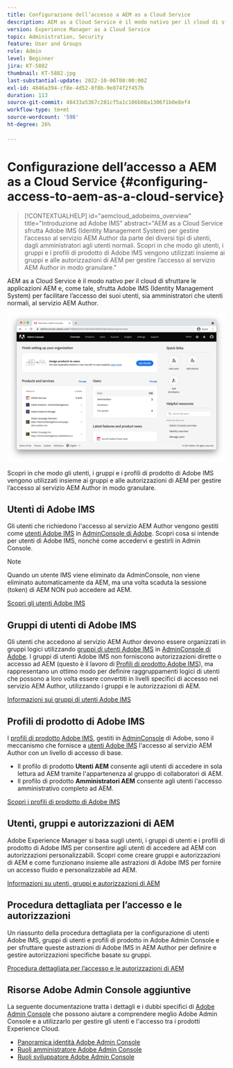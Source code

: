 ```yaml
---
title: Configurazione dell’accesso a AEM as a Cloud Service
description: AEM as a Cloud Service è il modo nativo per il cloud di sfruttare le applicazioni AEM e, come tale, sfrutta Adobe IMS (Identity Management System) per facilitare l’accesso degli utenti, sia amministratori che utenti normali, al servizio AEM Author. Scopri in che modo gli utenti Adobe IMS, i gruppi di utenti e i profili di prodotto vengono utilizzati insieme ai gruppi e alle autorizzazioni di AEM per fornire un accesso specifico all’istanza di authoring di AEM.
version: Experience Manager as a Cloud Service
topic: Administration, Security
feature: User and Groups
role: Admin
level: Beginner
jira: KT-5882
thumbnail: KT-5882.jpg
last-substantial-update: 2022-10-06T00:00:00Z
exl-id: 4846a394-cf8e-4d52-8f8b-9e874f2f457b
duration: 113
source-git-commit: 48433a5367c281cf5a1c106b08a1306f1b0e8ef4
workflow-type: tm+mt
source-wordcount: '598'
ht-degree: 26%

---
```


# Configurazione dell’accesso a AEM as a Cloud Service {#configuring-access-to-aem-as-a-cloud-service}

>[!CONTEXTUALHELP]
>id="aemcloud_adobeims_overview"
>title="Introduzione ad Adobe IMS"
>abstract="AEM as a Cloud Service sfrutta Adobe IMS (Identity Management System) per gestire l’accesso al servizio AEM Author da parte dei diversi tipi di utenti, dagli amministratori agli utenti normali. Scopri in che modo gli utenti, i gruppi e i profili di prodotto di Adobe IMS vengono utilizzati insieme ai gruppi e alle autorizzazioni di AEM per gestire l’accesso al servizio AEM Author in modo granulare."

AEM as a Cloud Service è il modo nativo per il cloud di sfruttare le applicazioni AEM e, come tale, sfrutta Adobe IMS (Identity Management System) per facilitare l’accesso dei suoi utenti, sia amministratori che utenti normali, al servizio AEM Author.

![Adobe Admin Console](./assets/hero.png)

Scopri in che modo gli utenti, i gruppi e i profili di prodotto di Adobe IMS vengono utilizzati insieme ai gruppi e alle autorizzazioni di AEM per gestire l’accesso al servizio AEM Author in modo granulare.

## Utenti di Adobe IMS

Gli utenti che richiedono l&#39;accesso al servizio AEM Author vengono gestiti come [utenti Adobe IMS](https://helpx.adobe.com/it/enterprise/using/set-up-identity.html) in [AdminConsole di Adobe](https://adminconsole.adobe.com). Scopri cosa si intende per utenti di Adobe IMS, nonché come accedervi e gestirli in Admin Console.

>[!NOTE]
>
>Quando un utente IMS viene eliminato da AdminConsole, non viene eliminato automaticamente da AEM, ma una volta scaduta la sessione (token) di AEM NON può accedere ad AEM.


[Scopri gli utenti Adobe IMS](./adobe-ims-users.md)

## Gruppi di utenti di Adobe IMS

Gli utenti che accedono al servizio AEM Author devono essere organizzati in gruppi logici utilizzando [gruppi di utenti Adobe IMS](https://helpx.adobe.com/it/enterprise/using/user-groups.html) in [AdminConsole di Adobe](https://adminconsole.adobe.com). I gruppi di utenti Adobe IMS non forniscono autorizzazioni dirette o accesso ad AEM (questo è il lavoro di [Profili di prodotto Adobe IMS](#adobe-ims-product-profiles)), ma rappresentano un ottimo modo per definire raggruppamenti logici di utenti che possono a loro volta essere convertiti in livelli specifici di accesso nel servizio AEM Author, utilizzando i gruppi e le autorizzazioni di AEM.

[Informazioni sui gruppi di utenti Adobe IMS](./adobe-ims-user-groups.md)

## Profili di prodotto di Adobe IMS

I [profili di prodotto Adobe IMS](https://helpx.adobe.com/enterprise/using/manage-permissions-and-roles.html), gestiti in [AdminConsole](https://adminconsole.adobe.com) di Adobe, sono il meccanismo che fornisce a [utenti Adobe IMS](#adobe-ims-users) l&#39;accesso al servizio AEM Author con un livello di accesso di base.

+ Il profilo di prodotto __Utenti AEM__ consente agli utenti di accedere in sola lettura ad AEM tramite l&#39;appartenenza al gruppo di collaboratori di AEM.
+ Il profilo di prodotto __Amministratori AEM__ consente agli utenti l&#39;accesso amministrativo completo ad AEM.

[Scopri i profili di prodotto di Adobe IMS](./adobe-ims-product-profiles.md)

## Utenti, gruppi e autorizzazioni di AEM

Adobe Experience Manager si basa sugli utenti, i gruppi di utenti e i profili di prodotto di Adobe IMS per consentire agli utenti di accedere ad AEM con autorizzazioni personalizzabili. Scopri come creare gruppi e autorizzazioni di AEM e come funzionano insieme alle astrazioni di Adobe IMS per fornire un accesso fluido e personalizzabile ad AEM.

[Informazioni su utenti, gruppi e autorizzazioni di AEM](./aem-users-groups-and-permissions.md)

## Procedura dettagliata per l’accesso e le autorizzazioni

Un riassunto della procedura dettagliata per la configurazione di utenti Adobe IMS, gruppi di utenti e profili di prodotto in Adobe Admin Console e per sfruttare queste astrazioni di Adobe IMS in AEM Author per definire e gestire autorizzazioni specifiche basate su gruppi.

[Procedura dettagliata per l’accesso e le autorizzazioni di AEM](./walk-through.md)

## Risorse Adobe Admin Console aggiuntive

La seguente documentazione tratta i dettagli e i dubbi specifici di [Adobe Admin Console](https://adminconsole.adobe.com) che possono aiutare a comprendere meglio Adobe Admin Console e a utilizzarlo per gestire gli utenti e l&#39;accesso tra i prodotti Experience Cloud.

+ [Panoramica identità Adobe Admin Console](https://helpx.adobe.com/it/enterprise/using/identity.html)
+ [Ruoli amministratore Adobe Admin Console](https://helpx.adobe.com/enterprise/using/admin-roles.html)
+ [Ruoli sviluppatore Adobe Admin Console](https://helpx.adobe.com/enterprise/using/manage-developers.html)
